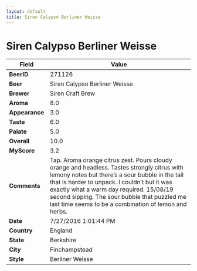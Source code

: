 ```yaml
---
layout: default
title: Siren Calypso Berliner Weisse
---
```


# Siren Calypso Berliner Weisse

| Field         | Value     |
|---------------|-----------|
| **BeerID** | 271126 |
| **Beer** | Siren Calypso Berliner Weisse |
| **Brewer** | Siren Craft Brew |
| **Aroma** | 8.0 |
| **Appearance** | 3.0 |
| **Taste** | 6.0 |
| **Palate** | 5.0 |
| **Overall** | 10.0 |
| **MyScore** | 3.2 |
| **Comments** | Tap. Aroma orange citrus zest. Pours cloudy orange and headless. Tastes strongly citrus with lemony notes but there’s a sour bubble in the tail that is harder to unpack. I couldn’t but it was exactly what a warm day required. 15/08/19 second sipping.  The sour bubble that puzzled me last time seems to be a combination of lemon and herbs.  |
| **Date** | 7/27/2016 1:01:44 PM |
| **Country** | England |
| **State** | Berkshire |
| **City** | Finchampstead |
| **Style** | Berliner Weisse |
